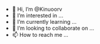 - 👋 Hi, I’m @Kinuoorv
- 👀 I’m interested in ...
- 🌱 I’m currently learning ...
- 💞️ I’m looking to collaborate on ...
- 📫 How to reach me ...

<!---
Kinuoorv/Kinuoorv is a ✨ special ✨ repository because its `README.md` (this file) appears on your GitHub profile.
You can click the Preview link to take a look at your changes.
--->
